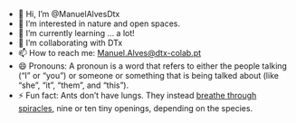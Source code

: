 - 👋 Hi, I’m @ManuelAlvesDtx
- 👀 I’m interested in nature and open spaces.
- 🌱 I’m currently learning ... a lot!
- 💞️ I’m collaborating with DTx
- 📫 How to reach me: Manuel.Alves@dtx-colab.pt
- 😄 Pronouns: A pronoun is a word that refers to either the people talking (“I” or “you”) or someone or something that is being talked about (like “she”, “it”, “them”, and “this”).
- ⚡ Fun fact: Ants don’t have lungs. They instead <a href="https://www.sciencefocus.com/nature/how-do-ants-breathe" target="_blank">breathe through spiracles</a>, nine or ten tiny openings, depending on the species.

<!---
ManuelAlvesDtx/ManuelAlvesDtx is a ✨ special ✨ repository because its `README.md` (this file) appears on your GitHub profile.
You can click the Preview link to take a look at your changes.
--->
